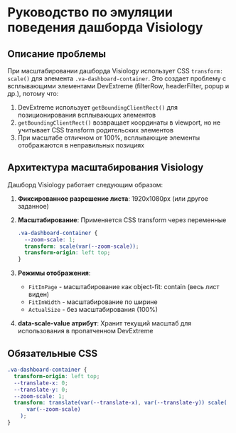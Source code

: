 # Руководство по эмуляции поведения дашборда Visiology

## Описание проблемы

При масштабировании дашборда Visiology использует CSS `transform: scale()` для элемента `.va-dashboard-container`. Это создает проблему с всплывающими элементами DevExtreme (filterRow, headerFilter, popup и др.), потому что:

1. DevExtreme использует `getBoundingClientRect()` для позиционирования всплывающих элементов
2. `getBoundingClientRect()` возвращает координаты в viewport, но не учитывает CSS transform родительских элементов
3. При масштабе отличном от 100%, всплывающие элементы отображаются в неправильных позициях

## Архитектура масштабирования Visiology

Дашборд Visiology работает следующим образом:

1. **Фиксированное разрешение листа**: 1920x1080px (или другое заданное)
2. **Масштабирование**: Применяется CSS transform через переменные
   ```css
   .va-dashboard-container {
     --zoom-scale: 1;
     transform: scale(var(--zoom-scale));
     transform-origin: left top;
   }
   ```
3. **Режимы отображения**:

   - `FitInPage` - масштабирование как object-fit: contain (весь лист виден)
   - `FitInWidth` - масштабирование по ширине
   - `ActualSize` - без масштабирования (100%)

4. **data-scale-value атрибут**: Хранит текущий масштаб для использования в пропатченном DevExtreme


## Обязательные CSS

```css
.va-dashboard-container {
  transform-origin: left top;
  --translate-x: 0;
  --translate-y: 0;
  --zoom-scale: 1;
  transform: translate(var(--translate-x), var(--translate-y)) scale(
      var(--zoom-scale)
    );
}
```
